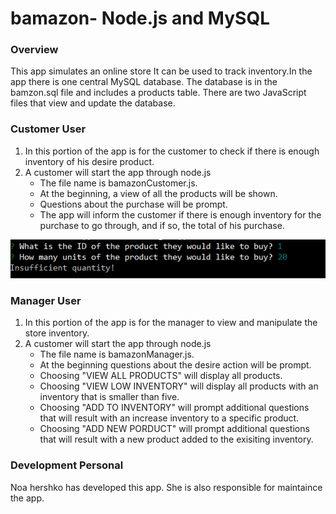 # bamazon- Node.js and MySQL

### Overview

This app simulates an online store It can be used to track inventory.In the app there is one central MySQL database. The database is in the bamzon.sql file and includes a products table. There are two JavaScript files that view and update the database. 

### Customer User

1. In this portion of the app is for the customer to check if there is enough inventory of his desire product. 
2. A customer will start the app through node.js
	* The file name is bamazonCustomer.js.
	* At the beginning, a view of all the products will be shown.
	* Questions about the purchase will be prompt.
	* The app will inform the customer if there is enough inventory for the purchase to go through, and if so, the total of his purchase. 

![bamazon-insufficient](pic\bamazon-insufficient.GIF)

### Manager User

1. In this portion of the app is for the manager to view and manipulate the store inventory. 
2. A customer will start the app through node.js
	* The file name is bamazonManager.js.
	* At the beginning questions about the desire action will be prompt.
	* Choosing "VIEW ALL PRODUCTS" will display all products.
	* Choosing "VIEW LOW INVENTORY" will display all products with an inventory that is smaller than five.
	* Choosing "ADD TO INVENTORY" will prompt additional questions that will result with an increase inventory to a specific product.
	* Choosing "ADD NEW PORDUCT" will prompt additional questions that will result with a new product added to the exisiting inventory.

### Development Personal

Noa hershko has developed this app. She is also responsible for maintaince the app.


